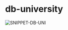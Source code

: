 # db-university

![SNIPPET-DB-UNI](https://github.com/LoreWebDev24/db-university/assets/136103234/ab957253-1cde-428b-8889-b5c0c8dcb415)
